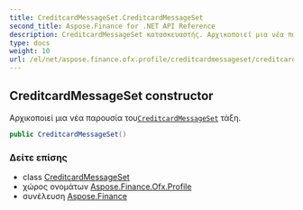 ```yaml
---
title: CreditcardMessageSet.CreditcardMessageSet
second_title: Aspose.Finance for .NET API Reference
description: CreditcardMessageSet κατασκευαστής. Αρχικοποιεί μια νέα παρουσία τουCreditcardMessageSet τάξη.
type: docs
weight: 10
url: /el/net/aspose.finance.ofx.profile/creditcardmessageset/creditcardmessageset/
---
```

## CreditcardMessageSet constructor

Αρχικοποιεί μια νέα παρουσία του[`CreditcardMessageSet`](../) τάξη.

```csharp
public CreditcardMessageSet()
```

### Δείτε επίσης

* class [CreditcardMessageSet](../)
* χώρος ονομάτων [Aspose.Finance.Ofx.Profile](../../creditcardmessageset/)
* συνέλευση [Aspose.Finance](../../../)


